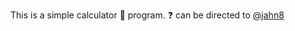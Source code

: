 This is a simple calculator :abacus: program. :question: can be directed to [@jahn8](https://github.com/github-jahn8)
